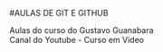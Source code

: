 #AULAS DE GIT E GITHUB

Aulas do curso do Gustavo Guanabara<br>
Canal do Youtube - Curso em Vídeo<br>